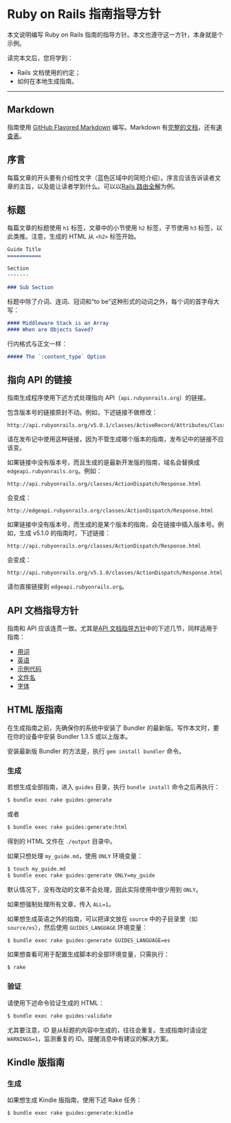 # Ruby on Rails 指南指导方针

本文说明编写 Ruby on Rails 指南的指导方针。本文也遵守这一方针，本身就是个示例。

读完本文后，您将学到：

*   Rails 文档使用的约定；
*   如何在本地生成指南。

-----------------------------------------------------------------------------

<a class="anchor" id="markdown"></a>

## Markdown

指南使用 [GitHub Flavored Markdown](https://help.github.com/articles/github-flavored-markdown) 编写。Markdown 有[完整的文档](http://daringfireball.net/projects/markdown/syntax)，还有[速查表](http://daringfireball.net/projects/markdown/basics)。

<a class="anchor" id="prologue"></a>

## 序言

每篇文章的开头要有介绍性文字（蓝色区域中的简短介绍）。序言应该告诉读者文章的主旨，以及能让读者学到什么。可以以[Rails 路由全解](routing.html)为例。

<a class="anchor" id="headings"></a>

## 标题

每篇文章的标题使用 `h1` 标签，文章中的小节使用 `h2` 标签，子节使用 `h3` 标签，以此类推。注意，生成的 HTML 从 `<h2>` 标签开始。

```md
Guide Title
===========

Section
-------

### Sub Section
```

标题中除了介词、连词、冠词和“to be”这种形式的动词之外，每个词的首字母大写：

```md
#### Middleware Stack is an Array
#### When are Objects Saved?
```

行内格式与正文一样：

```md
##### The `:content_type` Option
```

<a class="anchor" id="linking-to-the-api"></a>

## 指向 API 的链接

指南生成程序使用下述方式处理指向 API（`api.rubyonrails.org`）的链接。

包含版本号的链接原封不动。例如，下述链接不做修改：

```
http://api.rubyonrails.org/v5.0.1/classes/ActiveRecord/Attributes/ClassMethods.html
```

请在发布记中使用这种链接，因为不管生成哪个版本的指南，发布记中的链接不应该变。

如果链接中没有版本号，而且生成的是最新开发版的指南，域名会替换成 `edgeapi.rubyonrails.org`。例如：

```
http://api.rubyonrails.org/classes/ActionDispatch/Response.html
```

会变成：

```
http://edgeapi.rubyonrails.org/classes/ActionDispatch/Response.html
```

如果链接中没有版本号，而生成的是某个版本的指南，会在链接中插入版本号。例如，生成 v5.1.0 的指南时，下述链接：

```
http://api.rubyonrails.org/classes/ActionDispatch/Response.html
```

会变成：

```
http://api.rubyonrails.org/v5.1.0/classes/ActionDispatch/Response.html
```

请勿直接链接到 `edgeapi.rubyonrails.org`。

<a class="anchor" id="ruby-on-rails-guides-guidelines-api-documentation-guidelines"></a>

## API 文档指导方针

指南和 API 应该连贯一致。尤其是[API 文档指导方针](api_documentation_guidelines.html)中的下述几节，同样适用于指南：

*   [用词](api_documentation_guidelines.html#wording)
*   [英语](api_documentation_guidelines.html#english)
*   [示例代码](api_documentation_guidelines.html#example-code)
*   [文件名](api_documentation_guidelines.html#file-names)
*   [字体](api_documentation_guidelines.html#fonts)

<a class="anchor" id="html-guides"></a>

## HTML 版指南

在生成指南之前，先确保你的系统中安装了 Bundler 的最新版。写作本文时，要在你的设备中安装 Bundler 1.3.5 或以上版本。

安装最新版 Bundler 的方法是，执行 `gem install bundler` 命令。

<a class="anchor" id="html-guides-generation"></a>

### 生成

若想生成全部指南，进入 `guides` 目录，执行 `bundle install` 命令之后再执行：

```sh
$ bundle exec rake guides:generate
```

或者

```sh
$ bundle exec rake guides:generate:html
```

得到的 HTML 文件在 `./output` 目录中。

如果只想处理 `my_guide.md`，使用 `ONLY` 环境变量：

```sh
$ touch my_guide.md
$ bundle exec rake guides:generate ONLY=my_guide
```

默认情况下，没有改动的文章不会处理，因此实际使用中很少用到 `ONLY`。

如果想强制处理所有文章，传入 `ALL=1`。

如果想生成英语之外的指南，可以把译文放在 `source` 中的子目录里（如 `source/es`），然后使用 `GUIDES_LANGUAGE` 环境变量：

```sh
$ bundle exec rake guides:generate GUIDES_LANGUAGE=es
```

如果想查看可用于配置生成脚本的全部环境变量，只需执行：

```sh
$ rake
```

<a class="anchor" id="validation"></a>

### 验证

请使用下述命令验证生成的 HTML：

```sh
$ bundle exec rake guides:validate
```

尤其要注意，ID 是从标题的内容中生成的，往往会重复。生成指南时请设定 `WARNINGS=1`，监测重复的 ID。提醒消息中有建议的解决方案。

<a class="anchor" id="kindle-guides"></a>

## Kindle 版指南

<a class="anchor" id="kindle-guides-generation"></a>

### 生成

如果想生成 Kindle 版指南，使用下述 Rake 任务：

```sh
$ bundle exec rake guides:generate:kindle
```